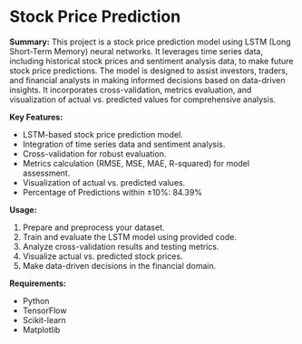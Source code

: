 # Stock Price Prediction

**Summary:**
This project is a stock price prediction model using LSTM (Long Short-Term Memory) neural networks. It leverages time series data, including historical stock prices and sentiment analysis data, to make future stock price predictions. The model is designed to assist investors, traders, and financial analysts in making informed decisions based on data-driven insights. It incorporates cross-validation, metrics evaluation, and visualization of actual vs. predicted values for comprehensive analysis.

**Key Features:**
- LSTM-based stock price prediction model.
- Integration of time series data and sentiment analysis.
- Cross-validation for robust evaluation.
- Metrics calculation (RMSE, MSE, MAE, R-squared) for model assessment.
- Visualization of actual vs. predicted values.
- Percentage of Predictions within ±10%: 84.39%

**Usage:**
1. Prepare and preprocess your dataset.
2. Train and evaluate the LSTM model using provided code.
3. Analyze cross-validation results and testing metrics.
4. Visualize actual vs. predicted stock prices.
5. Make data-driven decisions in the financial domain.

**Requirements:**
- Python
- TensorFlow
- Scikit-learn
- Matplotlib


